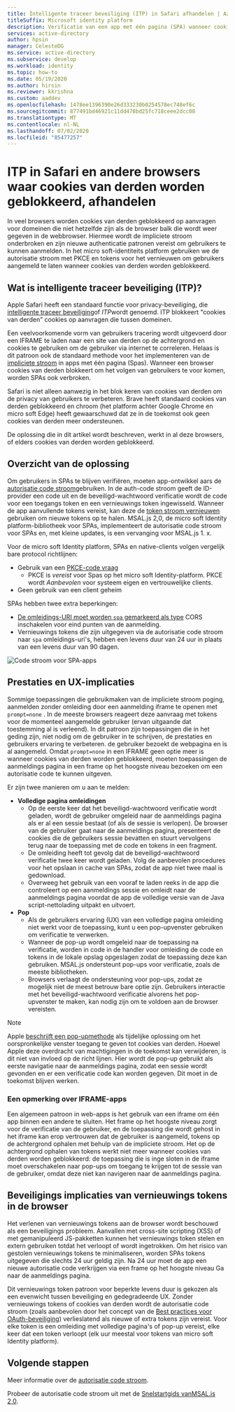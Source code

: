 ```yaml
---
title: Intelligente traceer beveiliging (ITP) in Safari afhandelen | Azure
titleSuffix: Microsoft identity platform
description: Verificatie van een app met één pagina (SPA) wanneer cookies van derden niet meer zijn toegestaan.
services: active-directory
author: hpsin
manager: CelesteDG
ms.service: active-directory
ms.subservice: develop
ms.workload: identity
ms.topic: how-to
ms.date: 05/19/2020
ms.author: hirsin
ms.reviewer: kkrishna
ms.custom: aaddev
ms.openlocfilehash: 1478ee1396390e26d333230b0254578ec748ef6c
ms.sourcegitcommit: 877491bd46921c11dd478bd25fc718ceee2dcc08
ms.translationtype: MT
ms.contentlocale: nl-NL
ms.lasthandoff: 07/02/2020
ms.locfileid: "85477257"
---
```

# <a name="handle-itp-in-safari-and-other-browsers-where-third-party-cookies-are-blocked"></a>ITP in Safari en andere browsers waar cookies van derden worden geblokkeerd, afhandelen

In veel browsers worden cookies van derden geblokkeerd op aanvragen voor domeinen die niet hetzelfde zijn als de browser balk die wordt weer gegeven in de webbrowser. Hiermee wordt de impliciete stroom onderbroken en zijn nieuwe authenticatie patronen vereist om gebruikers te kunnen aanmelden. In het micro soft-identiteits platform gebruiken we de autorisatie stroom met PKCE en tokens voor het vernieuwen om gebruikers aangemeld te laten wanneer cookies van derden worden geblokkeerd.

## <a name="what-is-intelligent-tracking-protection-itp"></a>Wat is intelligente traceer beveiliging (ITP)?

Apple Safari heeft een standaard functie voor privacy-beveiliging, die [intelligente traceer beveiliging](https://webkit.org/tracking-prevention-policy/)of *ITP*wordt genoemd. ITP blokkeert "cookies van derden" cookies op aanvragen die tussen domeinen.

Een veelvoorkomende vorm van gebruikers tracering wordt uitgevoerd door een IFRAME te laden naar een site van derden op de achtergrond en cookies te gebruiken om de gebruiker via internet te correleren. Helaas is dit patroon ook de standaard methode voor het implementeren van de [impliciete stroom](v2-oauth2-implicit-grant-flow.md) in apps met één pagina (Spas). Wanneer een browser cookies van derden blokkeert om het volgen van gebruikers te voor komen, worden SPAs ook verbroken.

Safari is niet alleen aanwezig in het blok keren van cookies van derden om de privacy van gebruikers te verbeteren. Brave heeft standaard cookies van derden geblokkeerd en chroom (het platform achter Google Chrome en micro soft Edge) heeft gewaarschuwd dat ze in de toekomst ook geen cookies van derden meer ondersteunen.

De oplossing die in dit artikel wordt beschreven, werkt in al deze browsers, of elders cookies van derden worden geblokkeerd.

## <a name="overview-of-the-solution"></a>Overzicht van de oplossing

Om gebruikers in SPAs te blijven verifiëren, moeten app-ontwikkel aars de [autorisatie code stroom](v2-oauth2-auth-code-flow.md)gebruiken. In de auth-code stroom geeft de ID-provider een code uit en de beveiligd-wachtwoord verificatie wordt de code voor een toegangs token en een vernieuwings token ingewisseld. Wanneer de app aanvullende tokens vereist, kan deze de [token stroom vernieuwen](v2-oauth2-auth-code-flow.md#refresh-the-access-token) gebruiken om nieuwe tokens op te halen. MSAL.js 2,0, de micro soft Identity platform-bibliotheek voor SPAs, implementeert de autorisatie code stroom voor SPAs en, met kleine updates, is een vervanging voor MSAL.js 1. x.

Voor de micro soft Identity platform, SPAs en native-clients volgen vergelijk bare protocol richtlijnen:

* Gebruik van een [PKCE-code vraag](https://tools.ietf.org/html/rfc7636)
    * PKCE is *vereist* voor Spas op het micro soft Identity-platform. PKCE wordt *Aanbevolen* voor systeem eigen en vertrouwelijke clients.
* Geen gebruik van een client geheim

SPAs hebben twee extra beperkingen:

* [De omleidings-URI moet worden `spa` gemarkeerd als type](v2-oauth2-auth-code-flow.md#setup-required-for-single-page-apps) CORS inschakelen voor eind punten van de aanmelding.
* Vernieuwings tokens die zijn uitgegeven via de autorisatie code stroom naar `spa` omleidings-uri's, hebben een levens duur van 24 uur in plaats van een levens duur van 90 dagen.

![Code stroom voor SPA-apps](media/v2-oauth-auth-code-spa/active-directory-oauth-code-spa.png)

## <a name="performance-and-ux-implications"></a>Prestaties en UX-implicaties

Sommige toepassingen die gebruikmaken van de impliciete stroom poging, aanmelden zonder omleiding door een aanmelding iframe te openen met `prompt=none` . In de meeste browsers reageert deze aanvraag met tokens voor de momenteel aangemelde gebruiker (ervan uitgaande dat toestemming al is verleend). In dit patroon zijn toepassingen die in het geding zijn, niet nodig om de gebruiker in te schrijven, de prestaties en gebruikers ervaring te verbeteren. de gebruiker bezoekt de webpagina en is al aangemeld. Omdat `prompt=none` in een IFRAME geen optie meer is wanneer cookies van derden worden geblokkeerd, moeten toepassingen de aanmeldings pagina in een frame op het hoogste niveau bezoeken om een autorisatie code te kunnen uitgeven.

Er zijn twee manieren om u aan te melden:

* **Volledige pagina omleidingen**
    * Op de eerste keer dat het beveiligd-wachtwoord verificatie wordt geladen, wordt de gebruiker omgeleid naar de aanmeldings pagina als er al een sessie bestaat (of als de sessie is verlopen). De browser van de gebruiker gaat naar de aanmeldings pagina, presenteert de cookies die de gebruikers sessie bevatten en stuurt vervolgens terug naar de toepassing met de code en tokens in een fragment.
    * De omleiding heeft tot gevolg dat de beveiligd-wachtwoord verificatie twee keer wordt geladen. Volg de aanbevolen procedures voor het opslaan in cache van SPAs, zodat de app niet twee maal is gedownload.
    * Overweeg het gebruik van een vooraf te laden reeks in de app die controleert op een aanmeldings sessie en omleidt naar de aanmeldings pagina voordat de app de volledige versie van de Java script-nettolading uitpakt en uitvoert.
* **Pop**
    * Als de gebruikers ervaring (UX) van een volledige pagina omleiding niet werkt voor de toepassing, kunt u een pop-upvenster gebruiken om verificatie te verwerken.
    * Wanneer de pop-up wordt omgeleid naar de toepassing na verificatie, worden in code in de handler voor omleiding de code en tokens in de lokale opslag opgeslagen zodat de toepassing deze kan gebruiken. MSAL.js ondersteunt pop-ups voor verificatie, zoals de meeste bibliotheken.
    * Browsers verlaagt de ondersteuning voor pop-ups, zodat ze mogelijk niet de meest betrouw bare optie zijn. Gebruikers interactie met het beveiligd-wachtwoord verificatie alvorens het pop-upvenster te maken, kan nodig zijn om te voldoen aan de browser vereisten.

>[!NOTE]
> Apple [beschrijft een pop-upmethode](https://webkit.org/blog/8311/intelligent-tracking-prevention-2-0/) als tijdelijke oplossing om het oorspronkelijke venster toegang te geven tot cookies van derden. Hoewel Apple deze overdracht van machtigingen in de toekomst kan verwijderen, is dit niet van invloed op de richt lijnen. Hier wordt de pop-up gebruikt als eerste navigatie naar de aanmeldings pagina, zodat een sessie wordt gevonden en er een verificatie code kan worden gegeven. Dit moet in de toekomst blijven werken.

### <a name="a-note-on-iframe-apps"></a>Een opmerking over IFRAME-apps

Een algemeen patroon in web-apps is het gebruik van een iframe om één app binnen een andere te sluiten. Het frame op het hoogste niveau zorgt voor de verificatie van de gebruiker, en de toepassing die wordt gehost in het iframe kan erop vertrouwen dat de gebruiker is aangemeld, tokens op de achtergrond ophalen met behulp van de impliciete stroom. Het op de achtergrond ophalen van tokens werkt niet meer wanneer cookies van derden worden geblokkeerd: de toepassing die is inge sloten in de iframe moet overschakelen naar pop-ups om toegang te krijgen tot de sessie van de gebruiker, omdat deze niet kan navigeren naar de aanmeldings pagina.

## <a name="security-implications-of-refresh-tokens-in-the-browser"></a>Beveiligings implicaties van vernieuwings tokens in de browser

Het verlenen van vernieuwings tokens aan de browser wordt beschouwd als een beveiligings probleem. Aanvallen met cross-site scripting (XSS) of met gemanipuleerd JS-pakketten kunnen het vernieuwings token stelen en extern gebruiken totdat het verloopt of wordt ingetrokken. Om het risico van gestolen vernieuwings tokens te minimaliseren, worden SPAs tokens uitgegeven die slechts 24 uur geldig zijn. Na 24 uur moet de app een nieuwe autorisatie code verkrijgen via een frame op het hoogste niveau Ga naar de aanmeldings pagina.

Dit vernieuwings token patroon voor beperkte levens duur is gekozen als een evenwicht tussen beveiliging en gedegradeerde UX. Zonder vernieuwings tokens of cookies van derden wordt de autorisatie code stroom (zoals aanbevolen door het concept van de [Best practices voor OAuth-beveiliging](https://tools.ietf.org/html/draft-ietf-oauth-security-topics-14)) verlieslatend als nieuwe of extra tokens zijn vereist. Voor elke token is een omleiding met volledige pagina's of pop-up vereist, elke keer dat een token verloopt (elk uur meestal voor tokens van micro soft Identity platform).

## <a name="next-steps"></a>Volgende stappen

Meer informatie over de [autorisatie code stroom](v2-oauth2-auth-code-flow.md).

Probeer de autorisatie code stroom uit met de [Snelstartgids vanMSAL.js 2,0](quickstart-v2-javascript-auth-code.md).

